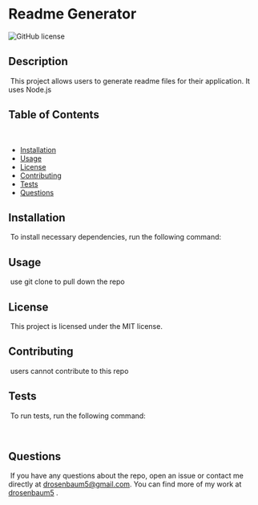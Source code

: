 # Readme Generator
  ![GitHub license](https://img.shields.io/badge/license-MIT-blue.svg)
  ​
  ## Description
  ​
  This project allows users to generate readme files for their application. It uses Node.js
  ​
  ## Table of Contents 
  ​
  * [Installation](#installation)
  ​
  * [Usage](#usage)
  ​
  * [License](#license)
  ​
  * [Contributing](#contributing)
  ​
  * [Tests](#tests)
  ​
  * [Questions](#questions)
  ​
  ## Installation
  ​
  To install necessary dependencies, run the following command:
  ​
  ​
  ## Usage
  ​
  use git clone to pull down the repo 
  ​
  ## License
  ​
  This project is licensed under the MIT license.
    
  ## Contributing
  ​
  users cannot contribute to this repo
  ​
  ## Tests
  ​
  To run tests, run the following command:

  ​
  ## Questions
  ​
  If you have any questions about the repo, open an issue or contact me directly at drosenbaum5@gmail.com. You can find more of my work at [drosenbaum5](https://github.com/drosenbaum5/)
  .
  